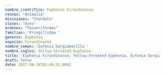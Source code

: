 ```yaml
---
nombre_cientifico: Euphonia hirundinacea
reinos: "Animalia"
divisiones: "Chordata"
clases: "Aves"
ordenes: "Passeriformes"
familias: 'Fringillidae '
generos: Euphonia
especie: hirundinacea
nombre_comun: 'Eufonia Gorgiamarilla '
nombre_ingles: Yellow-throated Euphonia
title: 'Euphonia hirundinacea, Yellow-throated Euphonia, Eufonia Gorgiamarilla '
draft: false
date: 2017-08-19T02:46:32.000Z
---
```


